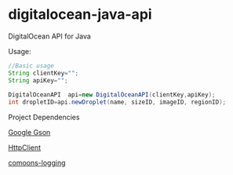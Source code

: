 digitalocean-java-api
=====================

DigitalOcean API for Java


Usage:
```java
//Basic usage
String clientKey="";
String apiKey="";
	
DigitalOceanAPI  api=new DigitalOceanAPI(clientKey,apiKey);
int dropletID=api.newDroplet(name, sizeID, imageID, regionID);
```


Project Dependencies

[Google Gson](http://code.google.com/p/google-gson/)

[HttpClient](http://hc.apache.org/httpcomponents-client-ga/)

[comoons-logging](http://commons.apache.org/logging/)
